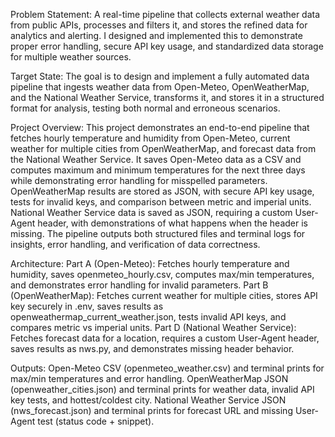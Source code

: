 Problem Statement: A real-time pipeline that collects external weather data from public APIs, processes and filters it, and stores the refined data for analytics and alerting. I designed and implemented this to demonstrate proper error handling, secure API key usage, and standardized data storage for multiple weather sources.

Target State: The goal is to design and implement a fully automated data pipeline that ingests weather data from Open-Meteo, OpenWeatherMap, and the National Weather Service, transforms it, and stores it in a structured format for analysis, testing both normal and erroneous scenarios.

Project Overview: This project demonstrates an end-to-end pipeline that fetches hourly temperature and humidity from Open-Meteo, current weather for multiple cities from OpenWeatherMap, and forecast data from the National Weather Service. It saves Open-Meteo data as a CSV and computes maximum and minimum temperatures for the next three days while demonstrating error handling for misspelled parameters. OpenWeatherMap results are stored as JSON, with secure API key usage, tests for invalid keys, and comparison between metric and imperial units. National Weather Service data is saved as JSON, requiring a custom User-Agent header, with demonstrations of what happens when the header is missing. The pipeline outputs both structured files and terminal logs for insights, error handling, and verification of data correctness.

Architecture: Part A (Open-Meteo): Fetches hourly temperature and humidity, saves openmeteo_hourly.csv, computes max/min temperatures, and demonstrates error handling for invalid parameters. Part B (OpenWeatherMap): Fetches current weather for multiple cities, stores API key securely in .env, saves results as openweathermap_current_weather.json, tests invalid API keys, and compares metric vs imperial units. Part D (National Weather Service): Fetches forecast data for a location, requires a custom User-Agent header, saves results as nws.py, and demonstrates missing header behavior.

Outputs: Open-Meteo CSV (openmeteo_weather.csv) and terminal prints for max/min temperatures and error handling. OpenWeatherMap JSON (openweather_cities.json) and terminal prints for weather data, invalid API key tests, and hottest/coldest city. National Weather Service JSON (nws_forecast.json) and terminal prints for forecast URL and missing User-Agent test (status code + snippet).

